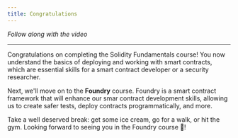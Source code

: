 ```yaml
---
title: Congratulations
---
```


_Follow along with the video_

---

Congratulations on completing the Solidity Fundamentals course! You now understand the basics of deploying and working with smart contracts, which are essential skills for a smart contract developer or a security researcher.

Next, we'll move on to the **Foundry** course. Foundry is a smart contract framework that will enhance our smar contract development skills, allowing us to create safer tests, deploy contracts programmatically, and more.

Take a well deserved break: get some ice cream, go for a walk, or hit the gym. Looking forward to seeing you in the Foundry course 🐸!

